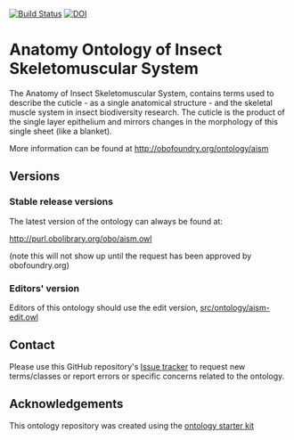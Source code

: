 [![Build Status](https://travis-ci.org/obophenotype/anatomy_ontology_of_insect_skeletomuscular_system.svg?branch=master)](https://travis-ci.org/obophenotype/anatomy_ontology_of_insect_skeletomuscular_system)
[![DOI](https://zenodo.org/badge/13996/obophenotype/anatomy_ontology_of_insect_skeletomuscular_system.svg)](https://zenodo.org/badge/latestdoi/13996/obophenotype/anatomy_ontology_of_insect_skeletomuscular_system)

# Anatomy Ontology of Insect Skeletomuscular System

The Anatomy of Insect Skeletomuscular System, contains terms used to describe the cuticle - as a single anatomical structure - and the skeletal muscle system in insect biodiversity research. The cuticle is the product of the single layer epithelium and mirrors changes in the morphology of this single sheet (like  a blanket). 


More information can be found at http://obofoundry.org/ontology/aism

## Versions

### Stable release versions

The latest version of the ontology can always be found at:

http://purl.obolibrary.org/obo/aism.owl

(note this will not show up until the request has been approved by obofoundry.org)

### Editors' version

Editors of this ontology should use the edit version, [src/ontology/aism-edit.owl](src/ontology/aism-edit.owl)

## Contact

Please use this GitHub repository's [Issue tracker](https://github.com/obophenotype/anatomy_ontology_of_insect_skeletomuscular_system/issues) to request new terms/classes or report errors or specific concerns related to the ontology.

## Acknowledgements

This ontology repository was created using the [ontology starter kit](https://github.com/INCATools/ontology-starter-kit)
